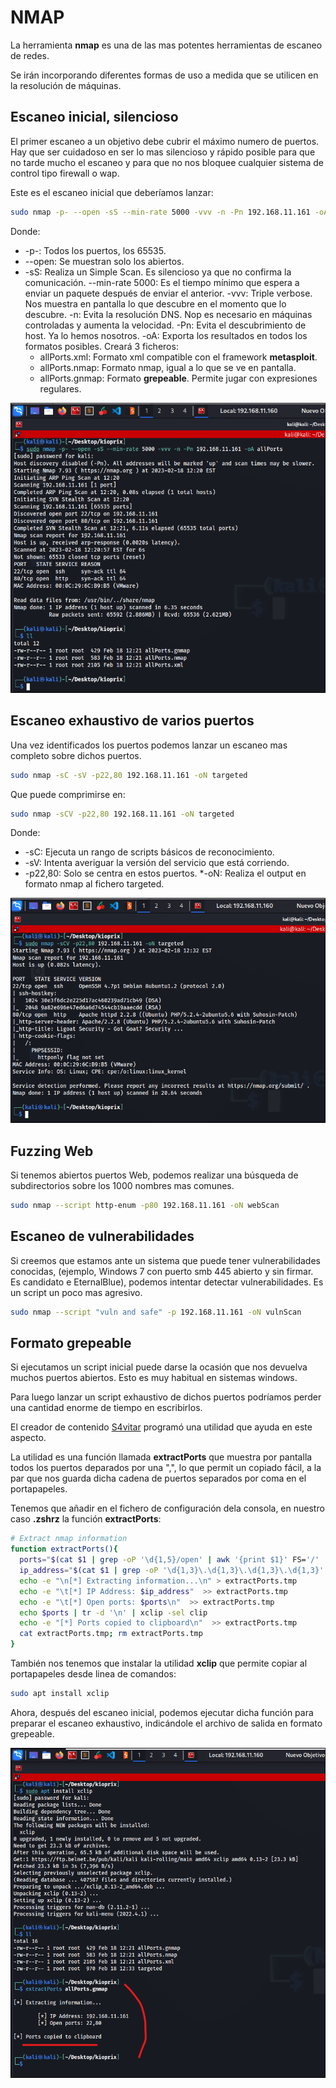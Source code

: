 # NMAP

La herramienta **nmap** es una de las mas potentes herramientas de escaneo de redes.

Se irán incorporando diferentes formas de uso a medida que se utilicen en la resolución de máquinas.

## Escaneo inicial, silencioso

El primer escaneo a un objetivo debe cubrir el máximo numero de puertos. Hay que ser cuidadoso en ser lo mas silencioso y rápido posible para que no tarde mucho el escaneo y para que no nos bloquee cualquier sistema de control tipo firewall o wap.

Este es el escaneo inicial que deberíamos lanzar:

```bash 
sudo nmap -p- --open -sS --min-rate 5000 -vvv -n -Pn 192.168.11.161 -oA allPorts
```
Donde:

* -p-: Todos los puertos, los 65535.
* --open: Se muestran solo los abiertos.
* -sS: Realiza un Simple Scan. Es silencioso ya que no confirma la comunicación.
--min-rate 5000: Es el tiempo mínimo que espera a enviar un paquete después de enviar el anterior.
-vvv: Triple verbose. Nos muestra en pantalla lo que descubre en el momento que lo descubre.
-n: Evita la resolución DNS. Nop es necesario en máquinas controladas y aumenta la velocidad.
-Pn: Evita el descubrimiento de host. Ya lo hemos nosotros.
-oA: Exporta los resultados en todos los formatos posibles. Creará 3 ficheros:
    * allPorts.xml: Formato xml compatible con el framework **metasploit**.
    * allPorts.nmap: Formato nmap, igual a lo que se ve en pantalla.
    * allPorts.gnmap: Formato **grepeable**. Permite jugar con expresiones regulares.


![](/.gitbook/assets/nmap01.png)

## Escaneo exhaustivo de varios puertos

Una vez identificados los puertos podemos lanzar un escaneo mas completo sobre dichos puertos.

```bash
sudo nmap -sC -sV -p22,80 192.168.11.161 -oN targeted
```

Que puede comprimirse en:

```bash
sudo nmap -sCV -p22,80 192.168.11.161 -oN targeted
```

Donde:

* -sC: Ejecuta un rango de scripts básicos de reconocimiento. 
* -sV: Intenta averiguar la versión del servicio que está corriendo.
* -p22,80: Solo se centra en estos puertos.
*-oN: Realiza el output en formato nmap al fichero targeted.

![](/.gitbook/assets/nmap02.png)

## Fuzzing Web

Si tenemos abiertos puertos Web, podemos realizar una búsqueda de subdirectorios sobre los 1000 nombres mas comunes.

```bash
sudo nmap --script http-enum -p80 192.168.11.161 -oN webScan
```

## Escaneo de vulnerabilidades

Si creemos que estamos ante un sistema que puede tener vulnerabilidades conocidas, (ejemplo, Windows 7 con puerto smb 445 abierto y sin firmar. Es candidato e EternalBlue), podemos intentar detectar vulnerabilidades. Es un script un poco mas agresivo.

```bash
sudo nmap --script "vuln and safe" -p 192.168.11.161 -oN vulnScan
```

## Formato grepeable

Si ejecutamos un script inicial puede darse la ocasión que nos devuelva muchos puertos abiertos. Esto es muy habitual en sistemas windows.

Para luego lanzar un script exhaustivo de dichos puertos podríamos perder una cantidad enorme de tiempo en escribirlos.

El creador de contenido [S4vitar](https://s4vitar.github.io/) programó una utilidad que ayuda en este aspecto.

La utilidad es una función llamada **extractPorts** que muestra por pantalla todos los puertos deparados por una ",", lo que permit un copiado fácil, a la par que nos guarda dicha cadena de puertos separados por coma en el portapapeles.


Tenemos que añadir en el fichero de configuración dela consola, en nuestro caso **.zshrz** la función **extractPorts**:

```bash
# Extract nmap information
function extractPorts(){
  ports="$(cat $1 | grep -oP '\d{1,5}/open' | awk '{print $1}' FS='/' | xargs | tr ' ' ',')"
  ip_address="$(cat $1 | grep -oP '\d{1,3}\.\d{1,3}\.\d{1,3}\.\d{1,3}' | sort -u | head -n 1)"
  echo -e "\n[*] Extracting information...\n" > extractPorts.tmp
  echo -e "\t[*] IP Address: $ip_address"  >> extractPorts.tmp
  echo -e "\t[*] Open ports: $ports\n"  >> extractPorts.tmp
  echo $ports | tr -d '\n' | xclip -sel clip
  echo -e "[*] Ports copied to clipboard\n"  >> extractPorts.tmp
  cat extractPorts.tmp; rm extractPorts.tmp
}
```

También nos tenemos que instalar la utilidad **xclip** que permite copiar al portapapeles desde linea de comandos:

```bash
sudo apt install xclip
```

Ahora, después del escaneo inicial, podemos ejecutar dicha función para preparar el escaneo exhaustivo, indicándole el archivo de salida en formato grepeable.

![](/.gitbook/assets/nmap03.png)

